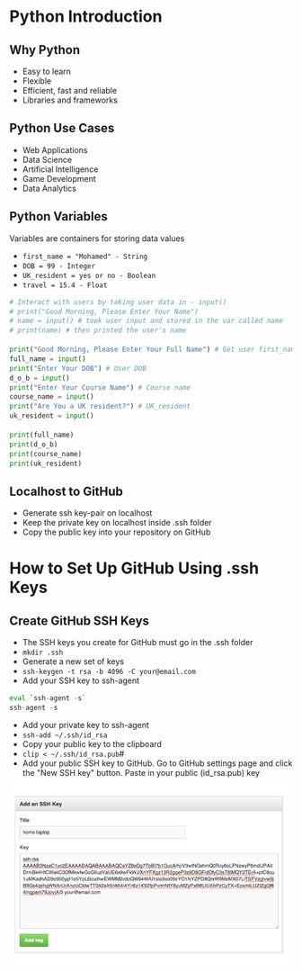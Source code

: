 # Python Introduction

## Why Python
- Easy to learn 
- Flexible
- Efficient, fast and reliable
- Libraries and frameworks
## Python Use Cases
- Web Applications
- Data Science
- Artificial Intelligence
- Game Development
- Data Analytics
## Python Variables
Variables are containers for storing data values
- `first_name = "Mohamed" - String`
- `DOB = 99 - Integer`
- `UK_resident = yes or no - Boolean`
- `travel = 15.4 - Float`

```python
# Interact with users by taking user data in - input()
# print("Good Morning, Please Enter Your Name")
# name = input() # took user input and stored in the var called name
# print(name) # then printed the user's name

print("Good Morning, Please Enter Your Full Name") # Get user first_name and last_name
full_name = input()
print("Enter Your DOB") # User DOB
d_o_b = input()
print("Enter Your Course Name") # Course name
course_name = input()
print("Are You a UK resident?") # UK_resident
uk_resident = input()

print(full_name)
print(d_o_b)
print(course_name)
print(uk_resident)
```


## Localhost to GitHub
- Generate ssh key-pair on localhost
- Keep the private key on localhost inside .ssh folder
- Copy the public key into your repository on GitHub

# How to Set Up GitHub Using .ssh Keys

## Create GitHub SSH Keys
- The SSH keys you create for GitHub must go in the .ssh folder
- `mkdir .ssh`
- Generate a new set of keys
- `ssh-keygen -t rsa -b 4096 -C your@email.com`
- Add your SSH key to ssh-agent
```python
eval `ssh-agent -s`
ssh-agent -s
```
- Add your private key to ssh-agent
- `ssh-add ~/.ssh/id_rsa`
- Copy your public key to the clipboard
- `clip < ~/.ssh/id_rsa.pub`#
- Add your public SSH key to GitHub. Go to GitHub settings page and click the "New SSH key" button. Paste in your public (id_rsa.pub) key

![add-ssh-key](images/github-add-ssh-key.png)